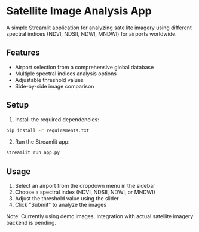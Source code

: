 # Satellite Image Analysis App

A simple Streamlit application for analyzing satellite imagery using different spectral indices (NDVI, NDSII, NDWI, MNDWI) for airports worldwide.

## Features

- Airport selection from a comprehensive global database
- Multiple spectral indices analysis options
- Adjustable threshold values
- Side-by-side image comparison

## Setup

1. Install the required dependencies:
```bash
pip install -r requirements.txt
```

2. Run the Streamlit app:
```bash
streamlit run app.py
```

## Usage

1. Select an airport from the dropdown menu in the sidebar
2. Choose a spectral index (NDVI, NDSII, NDWI, or MNDWI)
3. Adjust the threshold value using the slider
4. Click "Submit" to analyze the images

Note: Currently using demo images. Integration with actual satellite imagery backend is pending. 